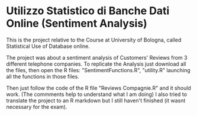 # Utilizzo Statistico di Banche Dati Online (Sentiment Analysis)
 This is the project relative to the Course at University of Bologna, called Statistical Use of Database online.

The project was about a sentiment analysis of Customers' Reviews from 3 different telephone companies. 
To replicate the Analysis just download all the files, then open the R files: "SentimentFunctions.R", "utility.R" launching all the functions in those files. 

Then just follow the code of the R file "Reviews Compagnie.R" and it should work. (The commments help to understand what I am doing) 
I also tried to translate the project to an R markdown but I still haven't finished (it wasnt necessary for the exam). 

